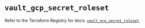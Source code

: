 # `vault_gcp_secret_roleset`

Refer to the Terraform Registry for docs: [`vault_gcp_secret_roleset`](https://registry.terraform.io/providers/hashicorp/vault/5.3.0/docs/resources/gcp_secret_roleset).
